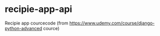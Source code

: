 # recipie-app-api
Recipie app courcecode (from https://www.udemy.com/course/django-python-advanced cource)
